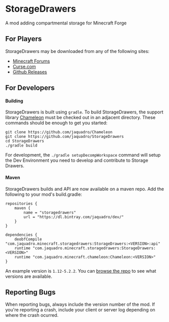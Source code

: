 StorageDrawers
==============

A mod adding compartmental storage for Minecraft Forge

For Players
-----------

StorageDrawers may be downloaded from any of the following sites:

- [Minecraft Forums](http://www.minecraftforum.net/forums/mapping-and-modding/minecraft-mods/2198533-storage-drawers-v1-10-7-v3-5-0-v4-0-0-updated-nov)
- [Curse.com](https://mods.curse.com/mc-mods/minecraft/223852-storage-drawers)
- [Github Releases](https://github.com/jaquadro/StorageDrawers/releases)

For Developers
--------------

#### Building

StorageDrawers is built using `gradle`. To build StorageDrawers, the support library [Chameleon](https://github.com/jaquadro/Chameleon) must be checked out in an adjacent directory. These commands should be enough to get you started:

```
git clone https://github.com/jaquadro/Chameleon 
git clone https://github.com/jaquadro/StorageDrawers
cd StorageDrawers
./gradle build
```
For development, the `./gradle setupDecompWorkspace` command will setup the Dev Environment you need to develop and contribute to Storage Drawers.

#### Maven

StorageDrawers builds and API are now available on a maven repo.  Add the following to your mod's build.gradle:
```
repositories {
    maven {
        name = "storagedrawers"
        url = "https://dl.bintray.com/jaquadro/dev/"
    }
}

dependencies {
    deobfCompile "com.jaquadro.minecraft.storagedrawers:StorageDrawers:<VERSION>:api"
    runtime "com.jaquadro.minecraft.storagedrawers:StorageDrawers:<VERSION>"
    runtime "com.jaquadro.minecraft.chameleon:Chameleon:<VERSION>"
}
```
An example version is `1.12-5.2.2`. You can [browse the repo](https://dl.bintray.com/jaquadro/dev/com/jaquadro/minecraft/) to see what versions are available.

Reporting Bugs
--------------

When reporting bugs, always include the version number of the mod.  If you're reporting a crash, include your client or server log depending on where the crash ocurred.
